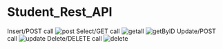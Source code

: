 # Student_Rest_API

Insert/POST call
![post](https://github.com/Shreeyesh3920/Student_Rest_API/assets/89481732/577af2c5-5488-4dc6-96cd-17f81f581247)
Select/GET call
![getall](https://github.com/Shreeyesh3920/Student_Rest_API/assets/89481732/47a50692-5033-4fbc-97a0-f12c226167d0)
![getByID](https://github.com/Shreeyesh3920/Student_Rest_API/assets/89481732/d0134fd6-fc55-490c-a788-d84e04bd8eaa)
Update/POST call
![update](https://github.com/Shreeyesh3920/Student_Rest_API/assets/89481732/fe772d06-664b-4543-a8b3-4eb41299cc3d)
Delete/DELETE call
![delete](https://github.com/Shreeyesh3920/Student_Rest_API/assets/89481732/bb3c92c7-54f5-4b58-be59-46a61f7dc1bd)
